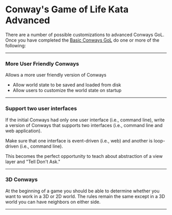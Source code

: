 # Conway's Game of Life Kata Advanced

There are a number of possible customizations to advanced Conways GoL. Once you have completed the [Basic Conways GoL](https://github.com/MYOB-Technology/General_Developer/blob/master/katas/kata-conways-game-of-life/kata-conways-game-of-life.md) do one or more of the following:

------------------------------------------------------------------------------------------------------------

### More User Friendly Conways

Allows a more user friendly version of Conways

* Allow world state to be saved and loaded from disk  
* Allow users to customize the world state on startup  

------------------------------------------------------------------------------------------------------------

### Support two user interfaces 

If the initial Conways had only one user interface (i.e., command line), write a version of Conways that supports two interfaces (i.e., command line and web application).  

Make sure that one interface is event-driven (i.e., web) and another is loop-driven (i.e., command line).   

This becomes the perfect opportunity to teach about abstraction of a view layer and "Tell Don't Ask."  

------------------------------------------------------------------------------------------------------------

### 3D Conways

At the beginning of a game you should be able to determine whether you want to work in a 3D or 2D world. The rules remain the same except in a 3D world you can have neighbors on either side.

------------------------------------------------------------------------------------------------------------
